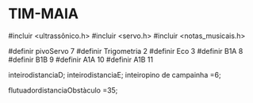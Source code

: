 # TIM-MAIA
#incluir <ultrassônico.h>
#incluir <servo.h>
#incluir <notas_musicais.h>

#definir pivoServo 7
#definir Trigometria 2
#definir Eco 3
#definir B1A 8
#definir B1B 9
#definir A1A 10
#definir A1B 11

inteirodistanciaD;
inteirodistanciaE;
inteiropino de campainha =6;

flutuadordistanciaObstàculo =35;
